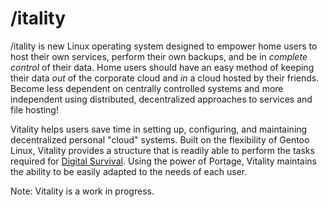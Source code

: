 # \/itality

\/itality is new Linux operating system designed to empower home users to host their own services, perform their own backups, and be in *complete control* of their data. Home users should have an easy method of keeping their data *out* of the corporate cloud and *in* a cloud hosted by their friends. Become less dependent on centrally controlled systems and more independent using distributed, decentralized approaches to services and file hosting!

Vitality helps users save time in setting up, configuring, and maintaining decentralized personal "cloud" systems. Built on the flexibility of Gentoo Linux, Vitality provides a structure that is readily able to perform the tasks required for [Digital Survival](http://www.digitalsurvival.org/). Using the power of Portage, Vitality maintains the ability to be easily adapted to the needs of each user.

Note: Vitality is a work in progress.
